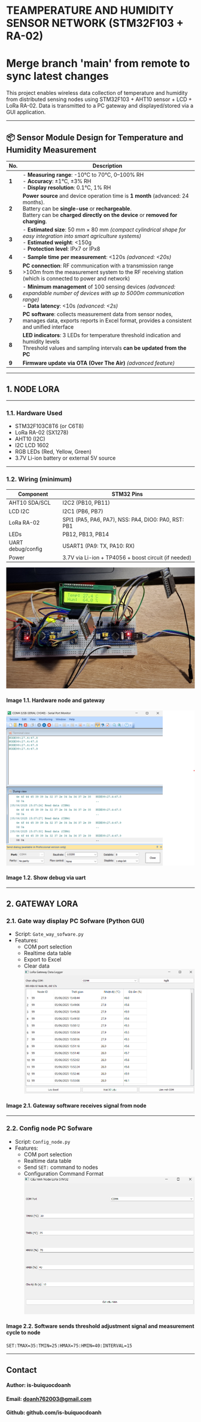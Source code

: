 # TEAMPERATURE AND HUMIDITY SENSOR NETWORK (STM32F103 + RA-02)
# Merge branch 'main' from remote to sync latest changes
This project enables wireless data collection of temperature and humidity from distributed sensing nodes using STM32F103 + AHT10 sensor + LCD + LoRa RA-02. Data is transmitted to a PC gateway and displayed/stored via a GUI application.

---

## 📦 Sensor Module Design for Temperature and Humidity Measurement
| **No.** | **Description**                                                                                                                                                                                                              |
| ------- | ---------------------------------------------------------------------------------------------------------------------------------------------------------------------------------------------------------------------------- |
| **1**   | - **Measuring range**: -10°C to 70°C, 0–100% RH <br> - **Accuracy**: ±1°C, ±3% RH <br> - **Display resolution**: 0.1°C, 1% RH                                                                                                |
| **2**   | **Power source** and device operation time is **1 month** (advanced: 24 months). <br> Battery can be **single-use** or **rechargeable**. <br> Battery can be **charged directly on the device** or **removed for charging**. |
| **3**   | - **Estimated size**: 50 mm × 80 mm *(compact cylindrical shape for easy integration into smart agriculture systems)* <br> - **Estimated weight**: <150g <br> - **Protection level**: IPx7 or IPx8                           |
| **4**   | - **Sample time per measurement**: <120s *(advanced: <20s)*                                                                                                                                                                  |
| **5**   | **PC connection**: RF communication with a transmission range >100m from the measurement system to the RF receiving station (which is connected to power and network)                                                        |
| **6**   | - **Minimum management** of 100 sensing devices *(advanced: expandable number of devices with up to 5000m communication range)* <br> - **Data latency**: <10s *(advanced: <2s)*                                              |
| **7**   | **PC software**: collects measurement data from sensor nodes, manages data, exports reports in Excel format, provides a consistent and unified interface                                                                     |
| **8**   | **LED indicators**: 3 LEDs for temperature threshold indication and humidity levels <br> Threshold values and sampling intervals **can be updated from the PC**                                                              |
| **9**   | **Firmware update via OTA (Over The Air)** *(advanced feature)*                                                                                                                                                              |


---
## 1. NODE LORA
---
### 1.1. Hardware Used

- STM32F103C8T6 (or C6T8)
- LoRa RA-02 (SX1278)
- AHT10 (I2C)
- I2C LCD 1602
- RGB LEDs (Red, Yellow, Green)
- 3.7V Li-ion battery or external 5V source

---

### 1.2. Wiring (minimum)

| Component | STM32 Pins |
|----------|------------|
| AHT10 SDA/SCL | I2C2 (PB10, PB11) |
| LCD I2C | I2C1 (PB6, PB7) |
| LoRa RA-02 | SPI1 (PA5, PA6, PA7), NSS: PA4, DIO0: PA0, RST: PB1 |
| LEDs | PB12, PB13, PB14 |
| UART debug/config | USART1 (PA9: TX, PA10: RX) |
| Power | 3.7V via Li-ion + TP4056 + boost circuit (if needed) |

![Temp Graph](https://github.com/is-buiquocdoanh/Temperature-and-humidity-sensor-network/blob/main/Image/Hardware.jpg)
#### Image 1.1. Hardware node and gateway
![Temp Graph](https://github.com/is-buiquocdoanh/Temperature-and-humidity-sensor-network/blob/main/Image/Uart_node.png)
#### Image 1.2. Show debug via uart
---
## 2. GATEWAY LORA
### 2.1. Gate way display PC Sofware (Python GUI)
- Script: `Gate_way_sofware.py`
- Features:
  - COM port selection
  - Realtime data table
  - Export to Excel
  - Clear data
 ![Temp Graph](https://github.com/is-buiquocdoanh/Temperature-and-humidity-sensor-network/blob/main/Image/gate_way_sofware.png)
#### Image 2.1. Gateway software receives signal from node
---
### 2.2. Config node PC Sofware
- Script: `Config_node.py`
- Features:
  - COM port selection
  - Realtime data table
  - Send `SET:` command to nodes
  - Configuration Command Format
![Temp Graph](https://github.com/is-buiquocdoanh/Temperature-and-humidity-sensor-network/blob/main/Image/Config_node.png)
#### Image 2.2. Software sends threshold adjustment signal and measurement cycle to node
```text
SET:TMAX=35:TMIN=25:HMAX=75:HMIN=40:INTERVAL=15
```
---
## Contact
#### Author: is-buiquocdoanh
#### Email: doanh762003@gmail.com
#### Github: github.com/is-buiquocdoanh
